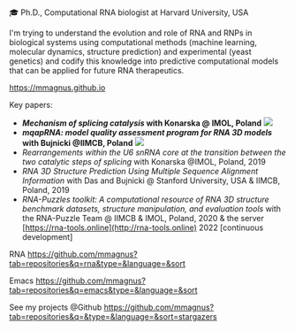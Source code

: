 <!--![](banner.jpg)-->

🎓 Ph.D., Computational RNA biologist at Harvard University, USA

I'm trying to understand the evolution and role of RNA and RNPs in biological systems using computational methods (machine learning, molecular dynamics, structure prediction) and experimental (yeast genetics) and codify this knowledge into predictive computational models that can be applied for future RNA therapeutics.

https://mmagnus.github.io 

Key papers: 

- ***Mechanism of splicing catalysis* with Konarska @ IMOL, Poland** <img src="https://shields.io/static/v1?label=&message=in progress&color=orange">
- ***mqapRNA: model quality assessment program for RNA 3D models* with Bujnicki @IIMCB, Poland** <img src="https://shields.io/static/v1?label=&message=in progress&color=orange">
- *Rearrangements within the U6 snRNA core at the transition between the two catalytic steps of splicing* with Konarska @IMOL, Poland, 2019
- *RNA 3D Structure Prediction Using Multiple Sequence Alignment Information* with Das and Bujnicki @ Stanford University, USA & IIMCB, Poland, 2019
- *RNA-Puzzles toolkit: A computational resource of RNA 3D structure benchmark datasets, structure manipulation, and evaluation tools* with the RNA-Puzzle Team @ IIMCB & IMOL, Poland, 2020 & the server [https://rna-tools.online](http://rna-tools.online) 2022 [continuous development]

RNA
https://github.com/mmagnus?tab=repositories&q=rna&type=&language=&sort

Emacs
https://github.com/mmagnus?tab=repositories&q=emacs&type=&language=&sort

See my projects @Github https://github.com/mmagnus?tab=repositories&q=&type=&language=&sort=stargazers
